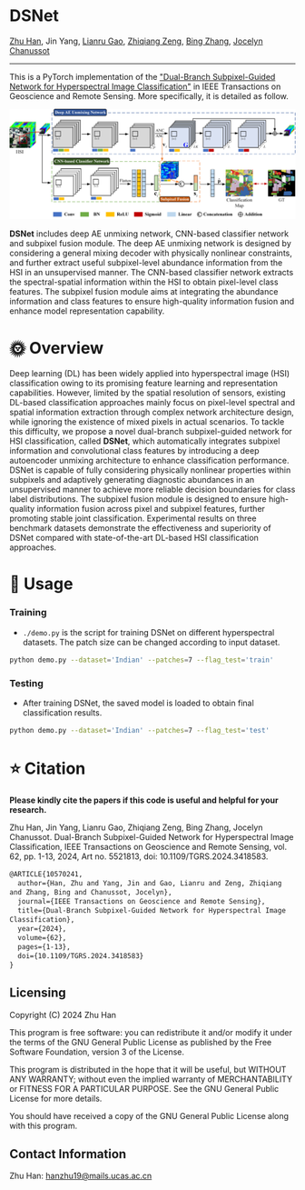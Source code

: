 # DSNet

[Zhu Han](https://scholar.google.com/citations?user=AtmD3QUAAAAJ&hl=zh-CN&oi=sra), Jin Yang, [Lianru Gao](https://scholar.google.com/citations?user=La-8gLMAAAAJ&hl=zh-CN&oi=sra), [Zhiqiang Zeng](https://scholar.google.com/citations?user=rKfw-PkAAAAJ&hl=zh-CN), [Bing Zhang](https://scholar.google.com/citations?user=nHup8tQAAAAJ&hl=zh-CN), [Jocelyn Chanussot](http://jocelyn-chanussot.net/)

___________
This is a PyTorch implementation of the ["Dual-Branch Subpixel-Guided Network for Hyperspectral Image Classification"](https://ieeexplore.ieee.org/document/10570241) in IEEE Transactions on Geoscience and Remote Sensing. More specifically, it is detailed as follow.

![alt text](./flowchart.png)

**DSNet** includes deep AE unmixing network, CNN-based classifier network and subpixel fusion module. The deep AE unmixing network is designed by considering a general mixing decoder with physically nonlinear constraints, and further extract useful subpixel-level abundance information from the HSI in an unsupervised manner. The CNN-based classifier network extracts the spectral-spatial information within the HSI to obtain pixel-level class features. The subpixel fusion module aims at integrating the abundance information and class features to ensure high-quality information fusion and enhance model representation capability.

# 🌞 Overview

Deep learning (DL) has been widely applied into hyperspectral image (HSI) classification owing to its promising feature learning and representation capabilities. However, limited by the spatial resolution of sensors, existing DL-based classification approaches mainly focus on pixel-level spectral and spatial information extraction through complex network architecture design, while ignoring the existence of mixed pixels in actual scenarios. To tackle this difficulty, we propose a novel dual-branch subpixel-guided network for HSI classification, called **DSNet**, which automatically integrates subpixel information and convolutional class features by introducing a deep autoencoder unmixing architecture to enhance classification performance. DSNet is capable of fully considering physically nonlinear properties within subpixels and adaptively generating diagnostic abundances in an unsupervised manner to achieve more reliable decision boundaries for class label distributions. The subpixel fusion module is designed to ensure high-quality information fusion across pixel and subpixel features, further promoting stable joint classification. Experimental results on three benchmark datasets demonstrate the effectiveness and superiority of DSNet compared with state-of-the-art DL-based HSI classification approaches.

# 🔨 Usage

### Training
    
* `./demo.py` is the script for training DSNet on different hyperspectral datasets. The patch size can be changed according to input dataset.

```bash
python demo.py --dataset='Indian' --patches=7 --flag_test='train'
```

### Testing

* After training DSNet, the saved model is loaded to obtain final classification results.

```bash
python demo.py --dataset='Indian' --patches=7 --flag_test='test'
```

# ⭐ Citation

**Please kindly cite the papers if this code is useful and helpful for your research.**

Zhu Han, Jin Yang, Lianru Gao, Zhiqiang Zeng, Bing Zhang, Jocelyn Chanussot. Dual-Branch Subpixel-Guided Network for Hyperspectral Image Classification, IEEE Transactions on Geoscience and Remote Sensing, vol. 62, pp. 1-13, 2024, Art no. 5521813, doi: 10.1109/TGRS.2024.3418583.

    @ARTICLE{10570241,
      author={Han, Zhu and Yang, Jin and Gao, Lianru and Zeng, Zhiqiang and Zhang, Bing and Chanussot, Jocelyn},
      journal={IEEE Transactions on Geoscience and Remote Sensing}, 
      title={Dual-Branch Subpixel-Guided Network for Hyperspectral Image Classification}, 
      year={2024},
      volume={62},
      pages={1-13},
      doi={10.1109/TGRS.2024.3418583}
    }

Licensing
---------------------

Copyright (C) 2024 Zhu Han

This program is free software: you can redistribute it and/or modify it under the terms of the GNU General Public License as published by the Free Software Foundation, version 3 of the License.

This program is distributed in the hope that it will be useful, but WITHOUT ANY WARRANTY; without even the implied warranty of MERCHANTABILITY or FITNESS FOR A PARTICULAR PURPOSE. See the GNU General Public License for more details.

You should have received a copy of the GNU General Public License along with this program.

Contact Information
---------------------
Zhu Han: hanzhu19@mails.ucas.ac.cn
